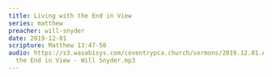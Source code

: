 ```yaml
---
title: Living with the End in View
series: matthew
preacher: will-snyder
date: 2019-12-01
scripture: Matthew 13:47-50
audio: https://s3.wasabisys.com/coventrypca.church/sermons/2019.12.01.A Living with
  the End in View - Will Snyder.mp3
---
```

